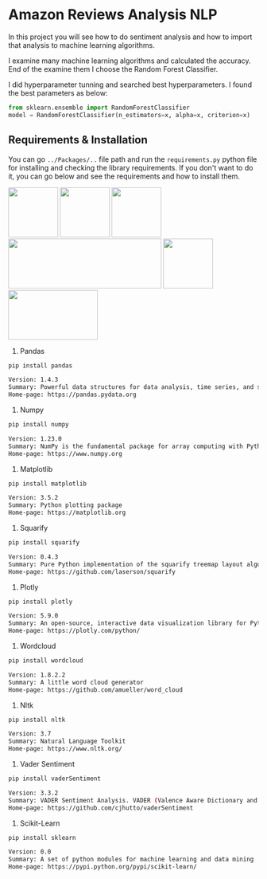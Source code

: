 # Amazon Reviews Analysis NLP
In this project you will see how to do sentiment analysis and how to import that analysis to machine learning algorithms. 

I examine many machine learning algorithms and calculated the accuracy. End of the examine them I choose the Random Forest Classifier.  

I did hyperparameter tunning and searched best hyperparameters. I found the best parameters as below:
```python
from sklearn.ensemble import RandomForestClassifier
model = RandomForestClassifier(n_estimators=x, alpha=x, criterion=x)
```

## Requirements & Installation
You can go `../Packages/..` file path and run the `requirements.py` python file for installing and checking the library requirements. If you don't want to do it, you can go below and see the requirements and how to install them.  

<img src='https://encrypted-tbn0.gstatic.com/images?q=tbn:ANd9GcT01Ctpf3nRjz7b9l-om2h2llNA0jL4d_MVtXXXHVF5mWIn5nyMXLgzYscFGZdbhf_LN8M&usqp=CAU' width='100' height='100'> <img src='https://raw.githubusercontent.com/AshNumpy/Amazon-Reviews-Sentiment-Analysis-ML-Project/main/Images/Others/numpy.png' width='100' height='100'> <img src='https://raw.githubusercontent.com/AshNumpy/Amazon-Reviews-Sentiment-Analysis-ML-Project/main/Images/Others/matplotlib.png' width='100' height='100'> <img src='https://raw.githubusercontent.com/AshNumpy/Amazon-Reviews-Sentiment-Analysis-ML-Project/main/Images/Others/plotly.png' width='308' height='100'> <img src='https://raw.githubusercontent.com/AshNumpy/Amazon-Reviews-Sentiment-Analysis-ML-Project/main/Images/Others/nltk.png' width='100' height='100'> <img src='https://raw.githubusercontent.com/AshNumpy/Amazon-Reviews-Sentiment-Analysis-ML-Project/main/Images/Others/scikit-learn.png' width='180' height='100'>

1. Pandas  
```bash
pip install pandas 

Version: 1.4.3
Summary: Powerful data structures for data analysis, time series, and statistics
Home-page: https://pandas.pydata.org
```

1. Numpy  
```bash
pip install numpy 

Version: 1.23.0
Summary: NumPy is the fundamental package for array computing with Python.
Home-page: https://www.numpy.org
```

1. Matplotlib  
```bash
pip install matplotlib 

Version: 3.5.2
Summary: Python plotting package
Home-page: https://matplotlib.org
```

1. Squarify  
```bash
pip install squarify 

Version: 0.4.3
Summary: Pure Python implementation of the squarify treemap layout algorithm
Home-page: https://github.com/laserson/squarify
```

1. Plotly  
```bash
pip install plotly 

Version: 5.9.0
Summary: An open-source, interactive data visualization library for Python
Home-page: https://plotly.com/python/
```

1. Wordcloud  
```bash
pip install wordcloud 

Version: 1.8.2.2
Summary: A little word cloud generator
Home-page: https://github.com/amueller/word_cloud
```

1. Nltk  
```bash
pip install nltk 

Version: 3.7
Summary: Natural Language Toolkit
Home-page: https://www.nltk.org/
```

1. Vader Sentiment  
```bash
pip install vaderSentiment 

Version: 3.3.2
Summary: VADER Sentiment Analysis. VADER (Valence Aware Dictionary and sEntiment Reasoner) is a lexicon and rule-based sentiment analysis tool that is specifically attuned to sentiments expressed in social media, and works well on texts from other domains.
Home-page: https://github.com/cjhutto/vaderSentiment
```

1. Scikit-Learn
```bash
pip install sklearn

Version: 0.0
Summary: A set of python modules for machine learning and data mining
Home-page: https://pypi.python.org/pypi/scikit-learn/
```
